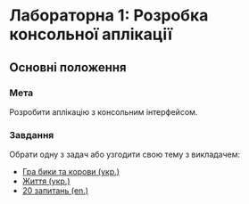 # Лабораторна 1: Розробка консольної аплікації

## Основні положення

### Мета
Розробити аплікацію з консольним інтерфейсом.

### Завдання
Обрати одну з задач або узгодити свою тему з викладачем:
- [Гра бики та корови (укр.)](https://uk.wikipedia.org/wiki/%D0%91%D0%B8%D0%BA%D0%B8_%D1%82%D0%B0_%D0%BA%D0%BE%D1%80%D0%BE%D0%B2%D0%B8)
- [Життя (укр.)](https://uk.wikipedia.org/wiki/%D0%96%D0%B8%D1%82%D1%82%D1%8F_%28%D0%B3%D1%80%D0%B0%29)
- [20 запитань (en.)](https://en.wikipedia.org/wiki/20Q)
